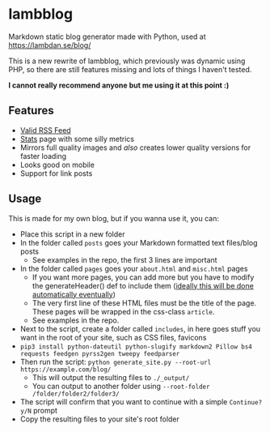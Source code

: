 # lambblog

Markdown static blog generator made with Python, used at https://lambdan.se/blog/

This is a new rewrite of lambblog, which previously was dynamic using PHP, so there are still features missing and lots of things I haven't tested. 

**I cannot really recommend anyone but me using it at this point :)**

## Features

- [Valid RSS Feed](https://validator.w3.org/feed/check.cgi?url=https%3A%2F%2Flambdan.se%2Fblog%2Frss.xml)
- [Stats](https://lambdan.se/blog/stats) page with some silly metrics
- Mirrors full quality images and *also* creates lower quality versions for faster loading
- Looks good on mobile
- Support for link posts

## Usage

This is made for my own blog, but if you wanna use it, you can:

- Place this script in a new folder
- In the folder called `posts` goes your Markdown formatted text files/blog posts
	- See examples in the repo, the first 3 lines are important
- In the folder called `pages` goes your `about.html` and `misc.html` pages
	- If you want more pages, you can add more but you have to modify the generateHeader() def to include them ([ideally this will be done automatically eventually](https://github.com/lambdan/lambblog/issues/13))
	- The very first line of these HTML files must be the title of the page. These pages will be wrapped in the css-class `article`. 
	- See examples in the repo.
- Next to the script, create a folder called `includes`, in here goes stuff you want in the root of your site, such as CSS files, favicons
- `pip3 install python-dateutil python-slugify markdown2 Pillow bs4 requests feedgen pyrss2gen tweepy feedparser`
- Then run the script: `python generate_site.py --root-url https://example.com/blog/`
	- This will output the resulting files to `./_output/`
	- You can output to another folder using `--root-folder /folder/folder2/folder3/`
- The script will confirm that you want to continue with a simple `Continue? y/N` prompt
- Copy the resulting files to your site's root folder